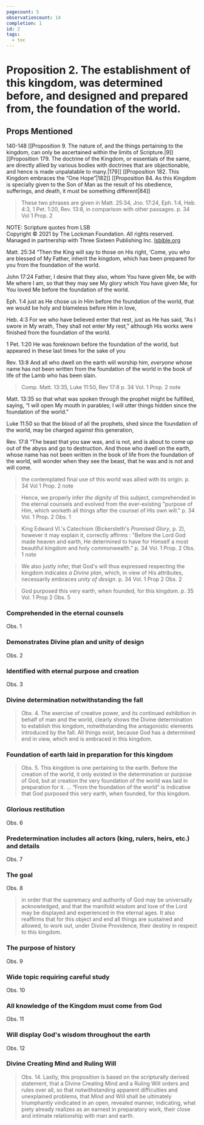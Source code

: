 ```yaml
---
pagecount: 5
observationcount: 14
completion: 1
id: 2
tags:
  - toc
---
```

# Proposition 2. The establishment of this kingdom, was determined before, and designed and prepared from, the foundation of the world.
## Props Mentioned
140-148 [[Proposition 9. The nature of, and the things pertaining to the kingdom, can only be ascertained within the limits of Scripture.|9]] [[Proposition 179. The doctrine of the Kingdom, or essentials of the same, are directly allied by various bodies with doctrines that are objectionable, and hence is made unpalatable to many.|179]] [[Proposition 182. This Kingdom embraces the “One Hope”|182]] [[Proposition 84. As this Kingdom is specially given to the Son of Man as the result of his obedience, sufferings, and death, it must be something different|84]] 

> These two phrases are given in Matt. 25:34, Jno. 17:24, Eph. 1:4, Heb. 4:3, 1 Pet. 1:20, Rev. 13:8, in comparison with other passages.
> p. 34 Vol 1 Prop. 2

NOTE: Scripture quotes from LSB  
Copyright © 2021 by The Lockman Foundation. All rights reserved.  
Managed in partnership with Three Sixteen Publishing Inc. [lsbible.org](https://www.lsbible.org/)

Matt. 25:34
“Then the King will say to those on His right, ‘Come, you who are blessed of My Father, inherit the kingdom, which has been prepared for you from the foundation of the world.

John 17:24
Father, I desire that they also, whom You have given Me, be with Me where I am, so that they may see My glory which You have given Me, for You loved Me before the foundation of the world.

Eph. 1:4
just as He chose us in Him before the foundation of the world, that we would be holy and blameless before Him in love,

Heb. 4:3
For we who have believed enter that rest, just as He has said,
“As I swore in My wrath,
They shall not enter My rest,”
although His works were finished from the foundation of the world.

1 Pet. 1:20
He was foreknown before the foundation of the world, but appeared in these last times for the sake of you

Rev. 13:8
And all who dwell on the earth will worship him, _everyone_ whose name has not been written from the foundation of the world in the book of life of the Lamb who has been slain.

> Comp. Matt. 13:35, Luke 11:50, Rev 17:8
> p. 34 Vol. 1 Prop. 2 note

Matt. 13:35
so that what was spoken through the prophet might be fulfilled, saying,
“I will open My mouth in parables;
I will utter things hidden since the foundation of the world.”

Luke 11:50
so that the blood of all the prophets, shed since the foundation of the world, may be charged against this generation,

Rev. 17:8
“The beast that you saw was, and is not, and is about to come up out of the abyss and go to destruction. And those who dwell on the earth, whose name has not been written in the book of life from the foundation of the world, will wonder when they see the beast, that he was and is not and will come.

> the contemplated final use of this world was allied with its origin.
> p. 34 Vol 1 Prop. 2 note

> Hence, we properly infer *the dignity* of this subject, comprehended in the eternal counsels and evolved from the ever-existing "purpose of Him, which worketh all things after the counsel of His own will."
> p. 34 Vol. 1 Prop. 2 Obs. 1

> King Edward VI.'s Catechism (Bickersteth's *Promised Glory*, p. 2), however it may explain it, correctly affirms : "Before the Lord God made heaven and earth, He determined to have for Himself a most beautiful kingdom and holy commonwealth." 
> p. 34 Vol. 1 Prop. 2 Obs. 1 note

> We also justly infer, that God's will thus expressed respecting the kingdom indicates *a Divine plan*, which, in view of His attributes, necessarily embraces *unity of design*.
> p. 34 Vol. 1 Prop 2 Obs. 2

>God purposed this very earth, when founded, for this kingdom.
>p. 35 Vol. 1 Prop 2 Obs. 5

### Comprehended in the eternal counsels
Obs. 1
### Demonstrates Divine plan and unity of design
Obs. 2

### Identified with eternal purpose and creation
Obs. 3
### Divine determination notwithstanding the fall
>Obs. 4. The exercise of creative power, and its continued exhibition in behalf of man and the world, clearly shows the Divine determination to establish this kingdom, notwithstanding the antagonistic elements introduced by the fall. All things exist, because God has a determined end in view, which end is embraced in this kingdom.
### Foundation of earth laid in preparation for this kingdom
>Obs. 5. This kingdom is one pertaining to the earth. Before the creation of the world, it only existed in the determination or purpose of God, but at creation the very foundation of the world was laid in preparation for it. 
>...
>“From the foundation of the world” is indicative that God purposed this very earth, when founded, for this kingdom.

### Glorious restitution
Obs. 6

### Predetermination includes all actors (king, rulers, heirs, etc.) and details
Obs. 7

### The goal
Obs. 8
>in order that the supremacy and authority of God may be universally acknowledged, and that the manifold wisdom and love of the Lord may be displayed and experienced in the eternal ages. It also reaffirms that for this object and end all things are sustained and allowed, to work out, under Divine Providence, their destiny in respect to this kingdom.

### The purpose of history
Obs. 9

### Wide topic requiring careful study
Obs. 10

### All knowledge of the Kingdom must come from God
Obs. 11

### Will display God's wisdom throughout the earth
Obs. 12

### Divine Creating Mind and Ruling Will
>Obs. 14. Lastly, this proposition is based on the scripturally derived statement, that a Divine Creating Mind and a Ruling Will orders and rules over all, so that notwithstanding apparent difficulties and unexplained problems, that Mind and Will shall be ultimately triumphantly vindicated in an open, revealed manner, indicating, what piety already realizes as an earnest in preparatory work, their close and intimate relationship with man and earth.

